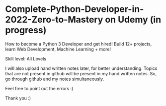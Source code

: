 # Complete-Python-Developer-in-2022-Zero-to-Mastery on Udemy (in progress)
How to become a Python 3 Developer and get hired! Build 12+ projects, learn Web Development, Machine Learning + more!

Skill level: All Levels

I will also upload hand written notes later, for better understanding.
Topics that are not present in github will be present in my hand written notes. So, go through github and my notes simultaneously.

Feel free to point out the errors :)

Thank you :)
